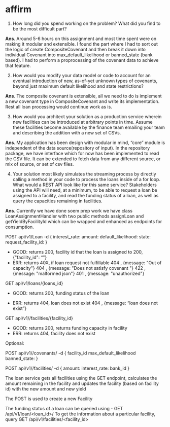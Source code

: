 # affirm

1. How long did you spend working on the problem? What did you find to be the most difficult part?

**Ans**. Around 5-6 hours on this assignment and most time spent were on making it modular and extensible. I found the part where I had to sort out the logic of create CompositeCovenant and then break it down into individual Covenant into max_default_likelihood or banned_state (bank based). I had to perform a proprocessing of the covenant data to achieve that feature.

2. How would you modify your data model or code to account for an eventual introduction of new, as-of-yet unknown types of covenants, beyond just maximum default likelihood and state restrictions? 

**Ans**. The composite covenant is extensible, all we need to do is implement a new covenant type in CompositeCovenant and write its implementation. Rest all loan processing would continue work as is.

3. How would you architect your solution as a production service wherein new facilities can be introduced at arbitrary points in time. Assume these facilities become available by the finance team emailing your team and describing the addition with a new set of CSVs. 

**Ans**. My application has been design with modular in mind, “core” module is independent of the data source(repository of input). In the repository package, we have interface which for now has been implemented to read the CSV file. It can be extended to fetch data from any different source, or mix of source, or set of csv files.


4. Your solution most likely simulates the streaming process by directly calling a method in your code to process the loans inside of a for loop. What would a REST API look like for this same service? Stakeholders using the API will need, at a minimum, to be able to request a loan be assigned to a facility, and read the funding status of a loan, as well as query the capacities remaining in facilities. 

**Ans**. Currently we have done soem prep work we have class LoanAssignmentHandler with two public methods assignLoan and getYieldByFacilityId which can be wrapped and enhanced as endpoints for consumption. 

POST api/v1/Loan
  -d {
    interest_rate: <float>
    amount: <int>
    default_likelihood: <float>
    state: <str>
    request_facility_id: <int>
  }
  - GOOD: returns 200, facility id that the loan is assigned to 
		200, {"facility_id": “”}
  - ERR: returns 40X, if loan request not fulfillable
			404 , {message: "Out of capacity"}
			404 , {message: "Does not satisfy covenant <cov details>"}
			422 , {message: "malformed json"}
			401 , {message: "unauthorized"}

  GET api/v1/loans/{loans_id}
  - GOOD: returns 200, funding status of the loan
	
  - ERR: returns 404, loan does not exist
                     404 , {message: “loan does not exist”}

  GET api/v1//facilities/{facility_id}
  - GOOD: returns 200, returns funding capacity in facility
  - ERR: returns 404, facility does not exist

  Optional:

  POST api/v1//covenants/
  -d {
    facility_id <int>
    max_default_likelihood <float>
    banned_state: <str>
  }

  POST api/v1//facilities/
  -d {
    amount: <int>
    interest_rate: <float>
    bank_id <int>
  }

The loan service gets all facilities using the GET endpoint, calculates the amount remaining in the facility
and updates the facility (based on facility id) with the new amount and new yield

The POST is used to create a new Facility

The funding status of a loan can be queried using - GET /api/v1/loan/<loan_id>/
To get the information about a particular facility, query GET /api/v1/facilities/<facility_id>
